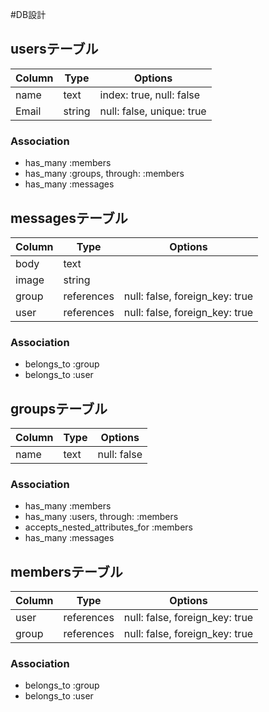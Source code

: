 #DB設計

## usersテーブル

|Column|Type|Options|
|------|----|-------|
|name |text|index: true, null: false|
|Email|string|null: false, unique: true|

### Association
- has_many :members
- has_many :groups, through: :members
- has_many :messages


## messagesテーブル

|Column|Type|Options|
|------|----|-------|
|body |text||
|image|string||
|group|references|null: false, foreign_key: true|
|user|references|null: false, foreign_key: true|

### Association
- belongs_to :group
- belongs_to :user


## groupsテーブル

|Column|Type|Options|
|------|----|-------|
|name |text|null: false|

### Association
- has_many :members
- has_many :users, through: :members
- accepts_nested_attributes_for :members
- has_many :messages


## membersテーブル

|Column|Type|Options|
|------|----|-------|
|user|references|null: false, foreign_key: true|
|group|references|null: false, foreign_key: true|

### Association
- belongs_to :group
- belongs_to :user
